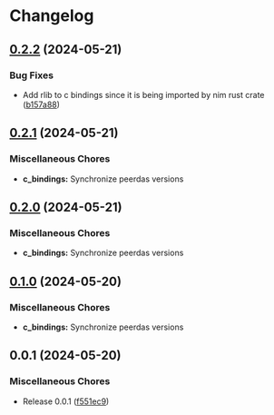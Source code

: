 # Changelog

## [0.2.2](https://github.com/crate-crypto/peerdas-kzg/compare/v0.2.1...v0.2.2) (2024-05-21)


### Bug Fixes

* Add rlib to c bindings since it is being imported by nim rust crate ([b157a88](https://github.com/crate-crypto/peerdas-kzg/commit/b157a88c43f4aa523097184530e9e8efa1b379e2))

## [0.2.1](https://github.com/crate-crypto/peerdas-kzg/compare/c_bindings-v0.2.0...c_bindings-v0.2.1) (2024-05-21)


### Miscellaneous Chores

* **c_bindings:** Synchronize peerdas versions

## [0.2.0](https://github.com/crate-crypto/peerdas-kzg/compare/c_bindings-v0.1.0...c_bindings-v0.2.0) (2024-05-21)


### Miscellaneous Chores

* **c_bindings:** Synchronize peerdas versions

## [0.1.0](https://github.com/crate-crypto/peerdas-kzg/compare/c_bindings-v0.0.1...c_bindings-v0.1.0) (2024-05-20)


### Miscellaneous Chores

* **c_bindings:** Synchronize peerdas versions

## 0.0.1 (2024-05-20)


### Miscellaneous Chores

* Release 0.0.1 ([f551ec9](https://github.com/crate-crypto/peerdas-kzg/commit/f551ec9f7c045dfa06024ee223067d3cc05ec169))
